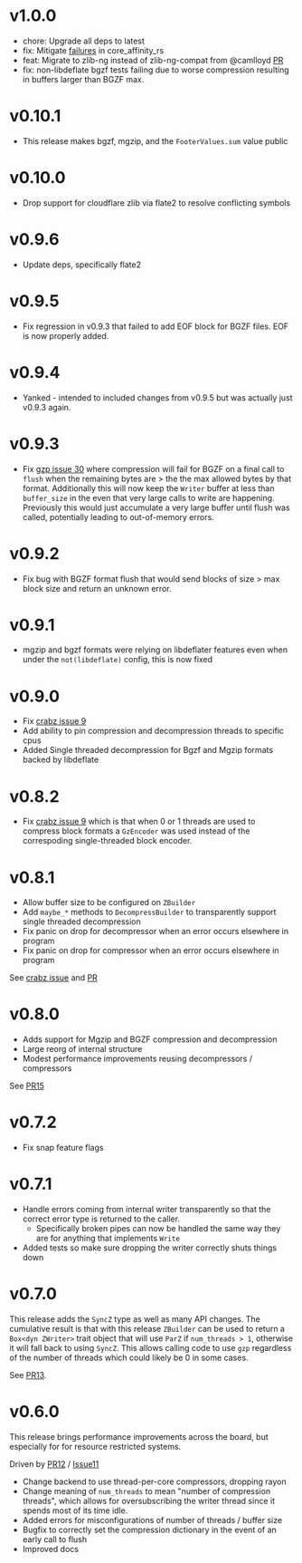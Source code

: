 # v1.0.0

- chore: Upgrade all deps to latest
- fix: Mitigate [failures](https://github.com/sstadick/gzp/issues/58) in core_affinity_rs
- feat: Migrate to zlib-ng instead of zlib-ng-compat from @camlloyd [PR](https://github.com/sstadick/gzp/pull/54)
- fix: non-libdeflate bgzf tests failing due to worse compression resulting in buffers larger than BGZF max.

# v0.10.1

- This release makes bgzf, mgzip, and the `FooterValues.sum` value public

# v0.10.0

- Drop support for cloudflare zlib via flate2 to resolve conflicting symbols

# v0.9.6

- Update deps, specifically flate2

# v0.9.5

- Fix regression in v0.9.3 that failed to add EOF block for BGZF files. EOF is now properly added.

# v0.9.4

- Yanked - intended to included changes from v0.9.5 but was actually just v0.9.3 again.

# v0.9.3

- Fix [gzp issue 30](https://github.com/sstadick/gzp/issues/30) where compression will fail for BGZF on a final call to `flush` when the remaining bytes are > the the max allowed bytes by that format. Additionally this will now keep the `Writer` buffer at less than `buffer_size` in the even that very large calls to write are happening. Previously this would just accumulate a very large buffer until flush was called, potentially leading to out-of-memory errors.

# v0.9.2

- Fix bug with BGZF format flush that would send blocks of size > max block size and return an unknown error.

# v0.9.1

- mgzip and bgzf formats were relying on libdeflater features even when under the `not(libdeflate)` config, this is now fixed

# v0.9.0

- Fix [crabz issue 9](https://github.com/sstadick/crabz/issues/11)             
- Add ability to pin compression and decompression threads to specific cpus
- Added Single threaded decompression for Bgzf and Mgzip formats backed by libdeflate

# v0.8.2

- Fix [crabz issue 9](https://github.com/sstadick/crabz/issues/9) which is that when 0 or 1 threads are used to compress block formats a `GzEncoder` was used instead of the correspoding single-threaded block encoder.

# v0.8.1

- Allow buffer size to be configured on `ZBuilder`
- Add `maybe_*` methods to `DecompressBuilder` to transparently support single threaded decompression
- Fix panic on drop for decompressor when an error occurs elsewhere in program
- Fix panic on drop for compressor when an error occurs elsewhere in program

See [crabz issue](https://github.com/sstadick/crabz/issues/7)
and [PR](https://github.com/sstadick/gzp/pull/16)

# v0.8.0

- Adds support for Mgzip and BGZF compression and decompression
- Large reorg of internal structure
- Modest performance improvements reusing decompressors / compressors

See [PR15](https://github.com/sstadick/gzp/pull/15)

# v0.7.2

- Fix snap feature flags

# v0.7.1

- Handle errors coming from internal writer transparently so that the correct error type is returned to the caller.
  - Specifically broken pipes can now be handled the same way they are for anything that implements `Write`
- Added tests so make sure dropping the writer correctly shuts things down

# v0.7.0

This release adds the `SyncZ` type as well as many API changes.
The cumulative result is that with this release `ZBuilder` can be used to return a `Box<dyn ZWriter>` trait object that will use `ParZ` if `num_threads > 1`, otherwise it will fall back to using `SyncZ`.
This allows calling code to use `gzp` regardless of the number of threads which could likely be 0 in some cases.

See [PR13](https://github.com/sstadick/gzp/pull/13).

# v0.6.0

This release brings performance improvements across the board, but especially for for resource restricted systems.

Driven by [PR12](https://github.com/sstadick/gzp/pull/12) / [Issue11](https://github.com/sstadick/gzp/issues/11)

- Change backend to use thread-per-core compressors, dropping rayon
- Change meaning of `num_threads` to mean "number of compression threads", which allows for oversubscribing the writer thread since it spends most of its time idle. 
- Added errors for misconfigurations of number of threads / buffer size
- Bugfix to correctly set the compression dictionary in the event of an early call to flush
- Improved docs
